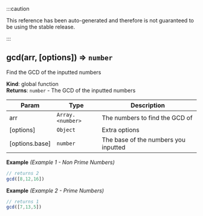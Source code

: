 :::caution

This reference has been auto-generated and therefore is not guaranteed to be using the stable release.

:::

<a name="gcd"></a>

## gcd(arr, [options]) ⇒ <code>number</code>

Find the GCD of the inputted numbers

**Kind**: global function  
**Returns**: <code>number</code> - The GCD of the inputted numbers

| Param          | Type                              | Description                          |
| -------------- | --------------------------------- | ------------------------------------ |
| arr            | <code>Array.&lt;number&gt;</code> | The numbers to find the GCD of       |
| [options]      | <code>Object</code>               | Extra options                        |
| [options.base] | <code>number</code>               | The base of the numbers you inputted |

**Example** _(Example 1 - Non Prime Numbers)_

```js
// returns 2
gcd([8,12,16])
```

**Example** _(Example 2 - Prime Numbers)_

```js
// returns 1
gcd([7,13,5])
```
